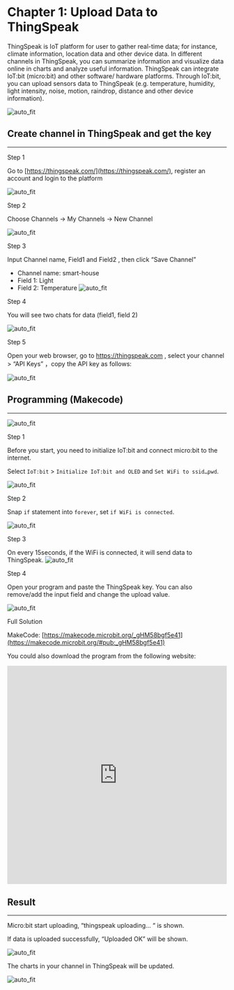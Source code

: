 # Chapter 1: Upload Data to ThingSpeak

ThingSpeak is IoT platform for user to gather real-time data; for instance, climate information, location data and other device data. In different channels in ThingSpeak, you can summarize information and visualize data online in charts and analyze useful information. ThingSpeak can integrate IoT:bit (micro:bit) and other software/ hardware platforms. Through IoT:bit, you can upload sensors data to ThingSpeak (e.g. temperature, humidity, light intensity, noise, motion, raindrop, distance and other device information).<BR><P>
![auto_fit](images/Ch1/Ch1_des.png)<P>

## Create channel in ThingSpeak and get the key
<HR>

<span id="subtitle" >Step 1</span><P>
Go to [https://thingspeak.com/](https://thingspeak.com/), register an account and login to the platform<BR><P>
![auto_fit](images/Ch1/Ch1_reg1.png)<P>

<span id="subtitle" >Step 2</span><P>
Choose Channels -> My Channels -> New Channel<BR><P>
![auto_fit](images/Ch1/Ch1_reg2.png)<P>

<span id="subtitle" >Step 3</span><P>
Input Channel name, Field1 and Field2 , then click “Save Channel”<BR><P>
* Channel name: smart-house
* Field 1: Light
* Field 2: Temperature
![auto_fit](images/Ch1/Ch1_reg3.png)<P>

<span id="subtitle" >Step 4</span><P>
You will see two chats for data (field1, field 2)<BR><P>
![auto_fit](images/Ch1/Ch1_reg4.png)<P>

<span id="subtitle" >Step 5</span><P>
Open your web browser, go to https://thingspeak.com , select your channel > “API Keys” ，copy the API key as follows:<BR><P>
![auto_fit](images/Ch1/Ch1_reg5.png)<P>

## Programming (Makecode)
<HR>

![auto_fit](images/Ch1/Ch1_p1.png)<P>

<span id="subtitle" >Step 1</span><P>
Before you start, you need to initialize IoT:bit and connect micro:bit to the internet. <BR><P>
Select `IoT:bit` > `Initialize IoT:bit and OLED` and `Set WiFi to ssid…pwd`. <BR><P>
![auto_fit](images/Ch1/Ch1_p2.png)<P>

<span id="subtitle" >Step 2</span><P>
Snap `if` statement into `forever`, set `if WiFi is connected`.<BR><P>
![auto_fit](images/Ch1/Ch1_p3.png)<P>

<span id="subtitle" >Step 3</span><P>
On every 15seconds, if the WiFi is connected, it will send data to ThingSpeak.
![auto_fit](images/Ch1/Ch1_p4.png)<P>

<span id="subtitle" >Step 4</span><P>
Open your program and paste the ThingSpeak key. You can also remove/add the input field and change the upload value.<BR><P>
![auto_fit](images/Ch1/Ch1_p5.png)<P>


<span id="subtitle">Full Solution<BR><P>
MakeCode: [https://makecode.microbit.org/_gHM58bgf5e41](https://makecode.microbit.org/#pub:_gHM58bgf5e41)<BR><P>
You could also download the program from the following website:<BR>
<iframe src="https://makecode.microbit.org/#pub:_gHM58bgf5e41" width="100%" height="500" frameborder="0"></iframe>


## Result
<HR>

Micro:bit start uploading, “thingspeak uploading… “ is shown.<BR><P>
If data is uploaded successfully, “Uploaded OK” will be shown.<BR><P>
![auto_fit](images/Ch1/Ch1_result1.png)<P>
The charts in your channel in ThingSpeak will be updated.<BR><P>
![auto_fit](images/Ch1/Ch1_result2.png)<P>

